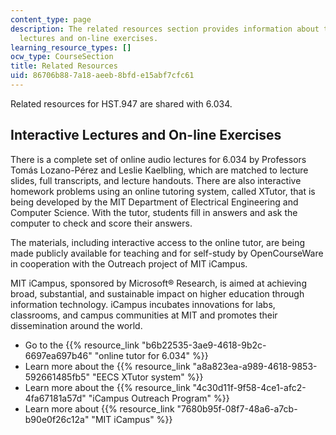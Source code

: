 ```yaml
---
content_type: page
description: The related resources section provides information about the interactive
  lectures and on-line exercises.
learning_resource_types: []
ocw_type: CourseSection
title: Related Resources
uid: 86706b88-7a18-aeeb-8bfd-e15abf7cfc61
---
```


Related resources for HST.947 are shared with 6.034.

Interactive Lectures and On-line Exercises
------------------------------------------

There is a complete set of online audio lectures for 6.034 by Professors Tomás Lozano-Pérez and Leslie Kaelbling, which are matched to lecture slides, full transcripts, and lecture handouts. There are also interactive homework problems using an online tutoring system, called XTutor, that is being developed by the MIT Department of Electrical Engineering and Computer Science. With the tutor, students fill in answers and ask the computer to check and score their answers.

The materials, including interactive access to the online tutor, are being made publicly available for teaching and for self-study by OpenCourseWare in cooperation with the Outreach project of MIT iCampus.

MIT iCampus, sponsored by Microsoft® Research, is aimed at achieving broad, substantial, and sustainable impact on higher education through information technology. iCampus incubates innovations for labs, classrooms, and campus communities at MIT and promotes their dissemination around the world.

*   Go to the {{% resource_link "b6b22535-3ae9-4618-9b2c-6697ea697b46" "online tutor for 6.034" %}}
*   Learn more about the {{% resource_link "a8a823ea-a989-4618-9853-592661485fb5" "EECS XTutor system" %}}
*   Learn more about the {{% resource_link "4c30d11f-9f58-4ce1-afc2-4fa67181a57d" "iCampus Outreach Program" %}}
*   Learn more about {{% resource_link "7680b95f-08f7-48a6-a7cb-b90e0f26c12a" "MIT iCampus" %}}